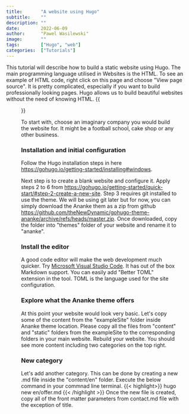 ```yaml
---
title:       "A website using Hugo"
subtitle:    ""
description: ""
date:        2022-06-09
author:      "Pawel Wasilewski"
image:       ""
tags:        ["Hugo", "web"]
categories:  ["Tutorials"]
---
```


This tutorial will describe how to build a static website using Hugo.
The main programming language utilised in Websites is the HTML. To see an example of HTML code, right click on this page and choose "View page source". It is pretty complicated, especially if you want to build professionally looking pages.
Hugo allows us to build beautiful websites without the need of knowing HTML.
{{<figure src="/website/hugo diagram.drawio.png">}}


To start with, choose an imaginary company you would build the website for. It might be a football school, cake shop or any other business.


### Installation and initial configuration

Follow the Hugo installation steps in here https://gohugo.io/getting-started/installing#windows.

Next step is to create a blank website and configure it. Apply steps 2 to 6 from https://gohugo.io/getting-started/quick-start/#step-2-create-a-new-site.
Step 3 requires git installed to use the theme. We will be using git later but for now, you can simply download the Ananke them as a zip from github https://github.com/theNewDynamic/gohugo-theme-ananke/archive/refs/heads/master.zip. Once downloaded, copy the folder into "themes" folder of your website and rename it to "ananke".

### Install the editor
A good code  editor will make the web development much quicker. Try [Microsoft Visual Studio Code](https://code.visualstudio.com/). It has out of the box Markdown support. You can easily add "Better TOML" extension in the tool. TOML is the language used for the site configuration.

### Explore what the Ananke theme offers
At this point your website would look very basic. Let's copy some of the content from the "exampleSite" folder inside Ananke theme location. Please copy all the files from "content" and "static" folders from the exampleSite to the corresponding folders in your main website. Rebuild your website. You should see more content including two categories on the top right.

### New category
Let's add another category. This can be done by creating a new .md file inside the "content/en" folder. Execute the below command in your commnad line terminal.
{{< highlight>}}
hugo new en/offer.md
{{< /highlight >}}
Once the new file is created, copy all of the front matter parameters from contact.md file with the exception of title.
